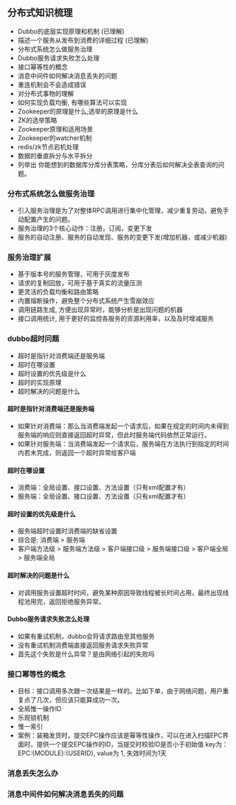 
## 分布式知识梳理

- Dubbo的底层实现原理和机制  (已理解)
- 描述一个服务从发布到消费的详细过程 (已理解)
- 分布式系统怎么做服务治理
- Dubbo服务请求失败怎么处理
- 接口幂等性的概念
- 消息中间件如何解决消息丢失的问题
- 重连机制会不会造成错误
- 对分布式事物的理解
- 如何实现负载均衡, 有哪些算法可以实现
- Zookeeper的原理是什么,选举的原理是什么
- ZK的选举策略
- Zookeeper原理和适用场景
- Zookeeper的watcher机制
- redis/zk节点宕机处理
- 数据的垂直拆分与水平拆分
- 列举出 你能想到的数据库分库分表策略，分库分表后如何解决全表查询的问题。


### 分布式系统怎么做服务治理 ###

- 引入服务治理是为了对整体RPC调用进行集中化管理，减少重复劳动，避免手动配置产生的问题。
- 服务治理的3个核心动作：注册，订阅，变更下发
- 服务的自动注册、服务的自动发现、服务的变更下发(增加机器，或减少机器)

### 服务治理扩展 ###
- 基于版本号的服务管理，可用于灰度发布
- 请求的复制回放，可用于基于真实的流量压测
- 更灵活的负载均衡和路由策略
- 内置熔断操作，避免整个分布式系统产生雪崩效应
- 调用链路生成, 方便出现异常时，能够分析是出现问题的机器
- 接口调用统计, 用于更好的监控各服务的资源利用率，以及及时增减服务

### dubbo超时问题 ###

- 超时是指针对消费端还是服务端
- 超时在哪设置
- 超时设置的优先级是什么
- 超时的实现原理
- 超时解决的问题是什么

#### 超时是指针对消费端还是服务端  ####

- 如果针对消费端：那么当消费端发起一个请求后，如果在规定的时间内未得到服务端的响应则直接返回超时异常，但此时服务端代码依然正常运行。
- 如果针对服务端：当消费端发起一个请求后，服务端在方法执行到指定的时间内若未完成，则返回一个超时异常给客户端

#### 超时在哪设置  ####

- 消费端：全局设置、接口设置、方法设置（只有xml配置才有）
- 服务端：全局设置、接口设置、方法设置（只有xml配置才有）

#### 超时设置的优先级是什么  ####

- 服务端超时设置时消费端的缺省设置
- 综合是: 消费端 > 服务端
- 客户端方法级 > 服务端方法级 > 客户端接口级 > 服务端接口级 > 客户端全局 > 服务端全局

#### 超时解决的问题是什么  ####

- 对调用服务设置超时时间，避免某种原因导致线程被长时间占用，最终出现线程池用完，返回拒绝服务异常。

#### Dubbo服务请求失败怎么处理  ####

- 如果有重试机制，dubbo会将请求路由至其他服务
- 没有重试机制消费端直接返回服务请求失败异常
- 首先这个失败是什么异常？是由网络引起的失败吗

### 接口幂等性的概念 ###

- 目标：接口调用多次跟一次结果是一样的。比如下单，由于网络问题，用户重复点了几次，但应该只能算成功一次。
- 全局惟一操作ID
- 乐观锁机制
- 惟一索引
- 案例：装箱发货时，提交EPC操作应该是幂等性操作，可以在进入扫描EPC界面时，提供一个提交EPC操作的ID，当提交时校验ID是否小于初始值
	key为：EPC:{MODULE}:{USERID}, value为 1, 失效时间为1天

### 消息丢失怎么办 ###

### 消息中间件如何解决消息丢失的问题 ###

